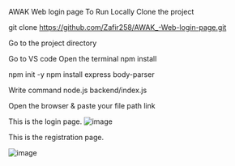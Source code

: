 AWAK Web login page
To Run Locally
Clone the project

  git clone https://github.com/Zafir258/AWAK_-Web-login-page.git
  
Go to the project directory

Go to VS code 
Open the terminal 
npm install 

npm init -y
npm install express body-parser


Write command node.js backend/index.js

Open the browser & paste your file path link


This is the login page.
![image](https://github.com/user-attachments/assets/a9fba35b-e943-4fe3-9740-c61f4f3a804f)

This is the registration page.

![image](https://github.com/user-attachments/assets/e340e2a8-fc86-41b7-80c2-259fbd271544)

